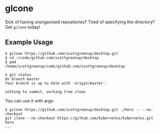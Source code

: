 # glcone

Sick of having unorganised repositories? Tired of specifying the directory?
Get `gclone` today!

## Example Usage

```
$ gclone https://github.com/scottgreenup/desktop.git
$ cd ~/code/github.com/scottgreenup/desktop
$ pwd
/home/scottgreenup/code/github.com/scottgreenup/desktop

$ git status
On branch master
Your branch is up to date with 'origin/master'.

nothing to commit, working tree clean
```

You can use it with args:

```
$ gclone https://github.com/scottgreenup/desktop.git ./here -- --no-checkout
git clone --no-checkout https://github.com/kubernetes/kubernetes.git here
...
```
